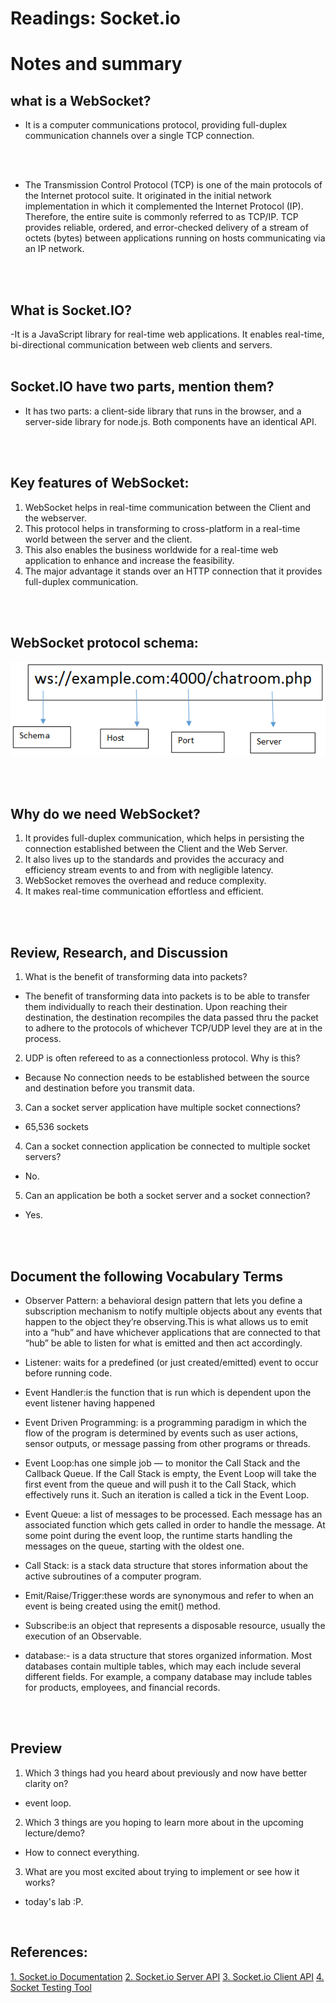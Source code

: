 # Readings: Socket.io

# Notes and summary
## what is a WebSocket?

- It is a computer communications protocol, providing full-duplex communication channels over a single TCP connection.
<br/>
<br/>

- The Transmission Control Protocol (TCP) is one of the main protocols of the Internet protocol suite. It originated in the initial network implementation in which it complemented the Internet Protocol (IP). Therefore, the entire suite is commonly referred to as TCP/IP. TCP provides reliable, ordered, and error-checked delivery of a stream of octets (bytes) between applications running on hosts communicating via an IP network.

<br/>
<br/>

## What is Socket.IO?
-It is a JavaScript library for real-time web applications. It enables real-time, bi-directional communication between web clients and servers. 
<br/>
<br/>

## Socket.IO have two parts, mention them?
- It has two parts: a client-side library that runs in the browser, and a server-side library for node.js. Both components have an identical API.
<br/>
<br/>



## Key features of WebSocket:
1. WebSocket helps in real-time communication between the Client and the webserver.
2. This protocol helps in transforming to cross-platform in a real-time world between the server and the client.
3. This also enables the business worldwide for a real-time web application to enhance and increase the feasibility.
4. The major advantage it stands over an HTTP connection that it provides full-duplex communication.
<br/>
<br/>


## WebSocket protocol schema:
![schema](../images/WebSocket-protocol-schema.png)

<br/>
<br/>


## Why do we need WebSocket?
1. It provides full-duplex communication, which helps in persisting the connection established between the Client and the Web Server.
2. It also lives up to the standards and provides the accuracy and efficiency stream events to and from with negligible latency.
3. WebSocket removes the overhead and reduce complexity.
4. It makes real-time communication effortless and efficient.
<br/>
<br/>


## Review, Research, and Discussion


1. What is the benefit of transforming data into packets?
- The benefit of transforming data into packets is to be able to transfer them individually to reach their destination. Upon reaching their destination, the destination recompiles the data passed thru the packet to adhere to the protocols of whichever TCP/UDP level they are at in the process.


2. UDP is often refereed to as a connectionless protocol. Why is this?
- Because No connection needs to be established between the source and destination before you transmit data.

3. Can a socket server application have multiple socket connections?
- 65,536 sockets

4. Can a socket connection application be connected to multiple socket servers?
- No.
5. Can an application be both a socket server and a socket connection?
- Yes.

<br/>
<br/>


## Document the following Vocabulary Terms

- Observer Pattern: a behavioral design pattern that lets you define a subscription mechanism to notify multiple objects about any events that happen to the object they’re observing.This is what allows us to emit into a “hub” and have whichever applications that are connected to that “hub” be able to listen for what is emitted and then act accordingly.

- Listener: waits for a predefined (or just created/emitted) event to occur before running code.

- Event Handler:is the function that is run which is dependent upon the event listener having happened

- Event Driven Programming: is a programming paradigm in which the flow of the program is determined by events such as user actions, sensor outputs, or message passing from other programs or threads.

- Event Loop:has one simple job — to monitor the Call Stack and the Callback Queue. If the Call Stack is empty, the Event Loop will take the first event from the queue and will push it to the Call Stack, which effectively runs it. Such an iteration is called a tick in the Event Loop.

- Event Queue: a list of messages to be processed. Each message has an associated function which gets called in order to handle the message. At some point during the event loop, the runtime starts handling the messages on the queue, starting with the oldest one.


- Call Stack:  is a stack data structure that stores information about the active subroutines of a computer program.

- Emit/Raise/Trigger:these words are synonymous and refer to when an event is being created using the emit() method.

- Subscribe:is an object that represents a disposable resource, usually the execution of an Observable.

- database:- is a data structure that stores organized information. Most databases contain multiple tables, which may each include several different fields. For example, a company database may include tables for products, employees, and financial records.

 <br/>
 <br/>

## Preview

1. Which 3 things had you heard about previously and now have better clarity on?
- event loop.

2. Which 3 things are you hoping to learn more about in the upcoming lecture/demo?
- How to connect everything.
3. What are you most excited about trying to implement or see how it works?
- today's lab :P.


<br/>



## References: 

[1. Socket.io Documentation](https://socket.io/docs/)
[2. Socket.io Server API](https://socket.io/docs/server-api)
[3. Socket.io Client API](https://socket.io/docs/client-api)
[4. Socket Testing Tool](https://amritb.github.io/socketio-client-tool/)